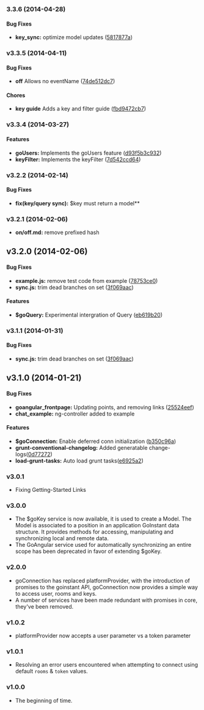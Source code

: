 <a name="3.3.6"></a>
### 3.3.6  (2014-04-28)

#### Bug Fixes

* **key_sync:** optimize model updates ([5817877a](git://github.com/goinstant/goangular.git/commit/5817877aa100f4aecb6a8f0c021d20423e34a668))


<a name="v3.3.5"></a>
### v3.3.5 (2014-04-11)

#### Bug Fixes

* **off** Allows no eventName ([74de512dc7](https://github.com/goinstant/goangular/commit/74de512dc7f40fc23c298e51fe0f9d748ec370dc))

#### Chores

* **key guide** Adds a key and filter guide ([fbd9472cb7](https://github.com/goinstant/goangular/commit/fbd9472cb7dc892f7c382de259b4dff2970394d4))

<a name="v3.3.4"></a>
### v3.3.4 (2014-03-27)

#### Features

* **goUsers:** Implements the goUsers feature ([d93f5b3c932](https://github.com/goinstant/goangular/commit/d93f5b3c932f130392735843a566c640820b61af))
* **keyFilter:** Implements the keyFilter ([7d542ccd64](https://github.com/goinstant/goangular/commit/7d542ccd648331aa8a2ca5fb2325e093ababbc59))

<a name="v3.2.2"></a>
### v3.2.2 (2014-02-14)

#### Bug Fixes

* **fix(key/query sync):** $key must return a model**

<a name="v3.2.1"></a>
### v3.2.1 (2014-02-06)

* **on/off.md:** remove prefixed hash

<a name="v3.2.0"></a>
## v3.2.0 (2014-02-06)


#### Bug Fixes

* **example.js:** remove test code from example ([78753ce0](http://github.com/goinstant/goangular/commit/78753ce07af511d4e0c82d797b0b97a7ed293cdd))
* **sync.js:** trim dead branches on set ([3f069aac](http://github.com/goinstant/goangular/commit/3f069aac59b12f3aacec6146ac56d1c792d5548c))


#### Features

* **$goQuery:** Experimental intergration of Query ([eb619b20](http://github.com/goinstant/goangular/commit/eb619b2048a091f9af2e1f8ac5c3c5b47cae27ad))

<a name="v3.1.1"></a>
### v3.1.1 (2014-01-31)


#### Bug Fixes

* **sync.js:** trim dead branches on set ([3f069aac](http://github.com/goinstant/goangular/commit/3f069aac59b12f3aacec6146ac56d1c792d5548c))

<a name="v3.1.0"></a>
## v3.1.0 (2014-01-21)


#### Bug Fixes

* **goangular_frontpage:** Updating points, and removing links ([25524eef](http://github.com/goinstant/goangular/commit/25524eefefef2767277e1079a3a820d4f817505b))
* **chat_example:** ng-controller added to example


#### Features

* **$goConnection:** Enable deferred conn initialization ([b350c96a](http://github.com/goinstant/goangular/commit/b350c96a22b620bd820da22f0d6bebd3901206dd))
* **grunt-conventional-changelog:** Added generatable change-logs([0d77272](https://github.com/PascalPrecht/goangular/commit/0d77272ca388b9aea15844f638e3dcfdee91e5ed))
* **load-grunt-tasks:** Auto load grunt tasks([e6925a2](https://github.com/PascalPrecht/goangular/commit/e6925a23917729a6beffe6b57ded2052d66c683b))

### v3.0.1

- Fixing Getting-Started Links

### v3.0.0

- The $goKey service is now available, it is used to create a Model.  The Model
is associated to a position in an application GoInstant data structure.  It provides
methods for accessing, manipulating and synchronizing local and remote data.
- The GoAngular service used for automatically synchronizing an entire scope
has been deprecated in favor of extending $goKey.

### v2.0.0

- goConnection has replaced platformProvider, with the introduction of promises
to the goinstant API, goConnection now provides a simple way to access user,
rooms and keys.
- A number of services have been made redundant with promises in core, they've been removed.

### v1.0.2

- platformProvider now accepts a user parameter vs a token parameter

### v1.0.1

- Resolving an error users encountered when attempting to connect using default `rooms` & `token` values.

### v1.0.0

- The beginning of time.
